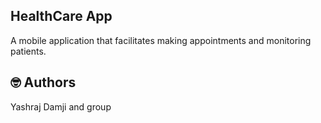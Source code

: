 ## HealthCare App
A mobile application that facilitates making appointments and monitoring patients.

## 🤓 Authors
Yashraj Damji and group


  